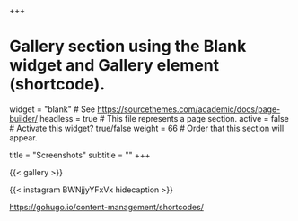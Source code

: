 +++
# Gallery section using the Blank widget and Gallery element (shortcode).
widget = "blank"  # See https://sourcethemes.com/academic/docs/page-builder/
headless = true  # This file represents a page section.
active = false  # Activate this widget? true/false
weight = 66  # Order that this section will appear.

title = "Screenshots"
subtitle = ""
+++

{{< gallery >}}

{{< instagram BWNjjyYFxVx hidecaption >}}

https://gohugo.io/content-management/shortcodes/